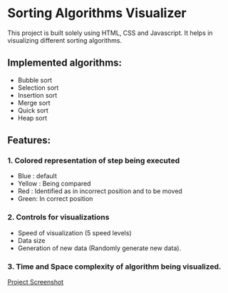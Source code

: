 # Sorting Algorithms Visualizer

This project is built solely using HTML, CSS and Javascript. It helps in visualizing different sorting algorithms.

## Implemented algorithms:
 - Bubble sort
 - Selection sort
 - Insertion sort
 - Merge sort
 - Quick sort
 - Heap sort

## Features:
### 1. Colored representation of step being executed 
 - Blue : default
 - Yellow : Being compared
 - Red : Identified as in incorrect position and to be moved
 - Green: In correct position

### 2. Controls for visualizations 
 - Speed of visualization (5 speed levels)
 - Data size 
 - Generation of new data (Randomly generate new data).

### 3. Time and Space complexity of algorithm being visualized.

[Project Screenshot](./Capture.PNG)
